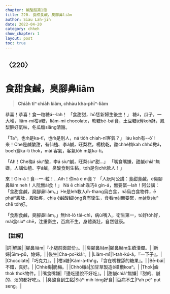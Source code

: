 ```yaml
---
chapter: 鹹酸甜第1冊
title: 220. 食甜食鹹，臭腳鼻liâm
author: Siau Lah-jih
date: 2022-04-20
category: chheh
show_chapter: 1
layout: post
toc: true
---
```

  
## 〈220〉
# 食甜食鹹，臭腳鼻liâm
>**Chia̍h tiⁿ chia̍h kiâm, chhàu kha-phīⁿ-liâm**

恭喜！恭喜！食一粒糖á--lah！
「食甜甜，hō͘恁新婦生後生！」
糖á，瓜子，一大堆，liâm-mī柑á糖，liâm-mī chocolate，軟糖bē-bái食，土豆糖á芳koh酥，鳳梨酥好氣味，冬瓜糖siāng清甜。

「Taⁿ，也m̄是ka-tī，也m̄是別人，ná tio̍h chiah-nī客氣？」
Iáu koh有--ò͘！來！Che是鹹酸甜，有仙楂、李á鹹，旺梨糕，楊桃乾，酸chhè梅kah chhó橄á，boeh食ka-tī thok，mài 客氣，客氣to̍h m̄是ka-tī。

「Ah！Che梅á siuⁿ酸，李á siuⁿ鹹，旺梨siuⁿ甜…」
「嘴食嘴嫌，甜鹹chiáⁿ無嫌，人講仙楂、李á鹹，臭酸食到生黏，to̍h是你chit款人！」

來！Gín-á！食--一-粒！…Aih！你ná ē m̄食？
「人阮阿公講：食甜食鹹，ē臭腳鼻liâm neh！人阮無ài食！」
Ná ē chiah乖巧ê gín-á，無要緊--lah！阿公講：「食甜食鹹，臭腳鼻liâm。」He是leh教人m̄-thang烏白食，nā烏白食物件，ē pháiⁿ腹肚，腹肚疼，chia ê鹹酸甜lóng真有衛生，食看māi無要緊，mài食siuⁿ chē to̍h好。

「食甜食鹹，臭腳鼻liâm。」無hit-lō tāi-chì，病ùi嘴入，衛生第一，tú好to̍h好，mài食siuⁿ chē，注重衛生，百病不生，身體勇壯，自然健康。


### 【註解】

|詞|解說|
|腳鼻liâm|『小腿前面部份』。|
|臭腳鼻liâm|腳鼻liâm生瘡潰爛。|
|新婦|Sim-pū，媳婦。|
|後生|Cha-po͘-kiáⁿ。|
|Liâm-mī|1-tah-kú-á，『一下子』。|
|Chocolate|『巧克力』。|
|柑á糖|Kâm-á-thn̂g，『含在嘴裡舔的糖果』。|
|Bē-bái|不錯，真好。|
|Chhè梅|脆梅。|
|Chhó橄á|加甘草製造ê橄欖koaⁿ。|
|Thok|齒thok thok物件。|
|嘴食嘴嫌|『邊吃邊說不好吃』。|
|甜鹹chiáⁿ無嫌|『甜的、鹹的、淡的都好吃』。|
|臭酸食到生黏|Siáⁿ-mih lóng好食|
|百病不生|Pah pēⁿ put seng。|

